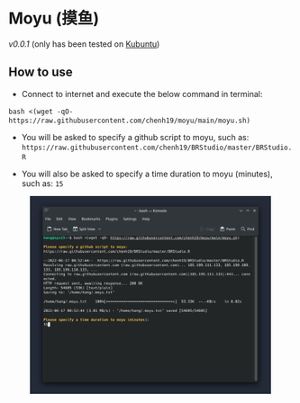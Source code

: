 # Moyu (摸鱼)
*v0.0.1* (only has been tested on [Kubuntu](https://kubuntu.org/))

## How to use
- Connect to internet and execute the below command in terminal:
```
bash <(wget -qO- https://raw.githubusercontent.com/chenh19/moyu/main/moyu.sh)
```

- You will be asked to specify a github script to moyu, such as: ```https://raw.githubusercontent.com/chenh19/BRStudio/master/BRStudio.R```

- You will also be asked to specify a time duration to moyu (minutes), such as: ```15```

<p align="center">
  <img src="https://raw.githubusercontent.com/chenh19/moyu/main/moyu.png" width=85%>
</p>
